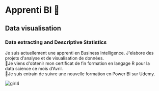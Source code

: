 # Apprenti BI 👋
## Data visualisation
### Data extracting and Descriptive Statistics
Je suis actuellement une apprenti en Business Intelligence. J'elabore des projets d'analyse et de visualisation de données.
<br>👯Je viens d'obtenir mon certificat de fin formation en langage R pour la data science ce mois d'Avril.
<br>🌱Je suis entrain de suivre une nouvelle formation en Power BI sur Udemy.

![girl4](https://github.com/Ursula-Sarah/Ursula-Sarah/assets/103580286/ef668b44-cc99-44fb-aeab-1b072a34da1a)
